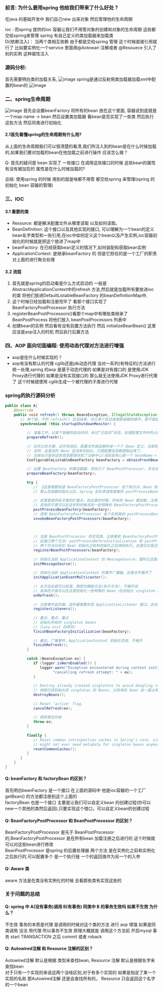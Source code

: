 ### 前言: 为什么要用spring  他给我们带来了什么好处？
   在java 的基础开发中 我们自己new 出来对象 然后管理他的生命周期  
   
   ioc : 而spring 提供的ioc 容器让我们不用管对象的创建和对象的生命周期 这些都交给spring来管理 spring 有自己定义的类加载器来加载类  
   Di(依赖注入)： 当两个类相互依赖  由于都是交给spring 管理 这个时候直接引用就行了   比如要实例化一个service 里面用@Aotowari 注解或者 @Resouece 引入了别的实例 这种属性注入

### 源码分析:
  首先需要明白类的加载关系,
  ![image](../image/spring之类图.png)
  spring是通过反射用类加载器加载xml中配置的bean的
  ![image](../image/spring之加载bean的方法.png)


### 二、spring生命周期
   ![image](../image/spring对象的生命周期.png)
  首先会设置beanFactory 将所有的bean 放在这个里面, 容器说到底就是一个map  name -> bean  然后设置类加载器 看bean是否实现了一些类 然后执行这些方法 然后将类进行初始化  
  #### 2.1首先看懂spring的生命周期有什么用? 
  从上面的生命周期我们可以很清楚的看清,我们所注入到的bean是在什么时候加载的,如果我们要对加载的bean在他加载之前进行操作 应该怎么做？
  
Q: 首先的疑问是 bean 实现了 一些接口 在调用这些接口的时候 这些bean的属性有没有被加在的  属性是在什么时候加载的?

总结: 使用spring 的时候 用到的就是啥都不用管 都交给spring 来管理(spring 的初始化 bean 容器的管理) 


### 三、IOC
   #### 3.1 重要的类
   * Resource: 都是解决配置文件从哪里读取 以及如何读取。
   * BeanDefinition: 这个接口以及其他实现的接口, 可以理解为一个bean的定义 bean名字类型和一些引用,在ioc中如何定义这个bean以及产生实例,ioc容器初始化的时候就是把这个放进了map中
   * beanFactory: 在已经获取bean定义的情况下,如何装配和获取bean实例
   * ApplicationContext: 是继承beanFactory 的 但是它担任的是一个工厂的职责 对上面的进行聚合处理
   
   #### 3.2 流程
   1. 首先就是spring的启动看是什么方式启动的 一般是AbstractApplicationContext中的refresh 方法,然后就是加载所有要放进ioc 的类 将他们放进DefaultListableBeanFactory 的beanDefinitionMap中,
   2. 这个时候已经加载和注册完毕了 看那个接口实现了BeanFactoryPostProcessor 执行方法
   3. registerBeanPostProcessors()看那个map中有哪些类继承了 BeanPostProcess 将他们放入 beanPostProcessors 列表中
   4. 创建bean的实例 然后看有没有前置方法执行 然后 initializeBeanBean() 这里应该是aop注入的时机  然后执行后置方法
   


### 四、AOP 面向切面编程: 使用动态代理对方法进行增强
   * aop是在什么时候实现的？ 
   * aop有没有默认的代理 cglib还是jdk动态代理
   当对一系列(有特征的)方法进行统一处理,spring 的aop 是基于动态代理的 如果是对有接口的 是使用JDK Proxy进行代理的
   如果是没有实现接口的 那么就无法使用JDK Proxy进行代理了 这个时候就使用 cglib生成一个被代理的子类进行代理



### spring的执行源码分析

```java
public class A{
    @Override
    public void refresh() throws BeansException, IllegalStateException {
       // 来个锁，不然 refresh() 还没结束，你又来个启动或销毁容器的操作，那不就乱套了嘛
       synchronized (this.startupShutdownMonitor) {
    
          // 准备工作，记录下容器的启动时间、标记“已启动”状态、处理配置文件中的占位符
          prepareRefresh();
    
          // 这步比较关键，这步完成后，配置文件就会解析成一个个 Bean 定义，注册到 BeanFactory 中，
          // 当然，这里说的 Bean 还没有初始化，只是配置信息都提取出来了，
          // 注册也只是将这些信息都保存到了注册中心(说到底核心是一个 beanName-> beanDefinition 的 map)
          ConfigurableListableBeanFactory beanFactory = obtainFreshBeanFactory();
    
          // 设置 BeanFactory 的类加载器，添加几个 BeanPostProcessor，手动注册几个特殊的 bean
          prepareBeanFactory(beanFactory);
    
          try {
             // 【这里需要知道 BeanFactoryPostProcessor 这个知识点，Bean 如果实现了此接口，
             // 那么在容器初始化以后，Spring 会负责调用里面的 postProcessBeanFactory 方法。】
    
             // 这里是提供给子类的扩展点，到这里的时候，所有的 Bean 都加载、注册完成了，但是都还没有初始化
             // 具体的子类可以在这步的时候添加一些特殊的 BeanFactoryPostProcessor 的实现类或做点什么事
             postProcessBeanFactory(beanFactory);
             // 调用 BeanFactoryPostProcessor 各个实现类的 postProcessBeanFactory(factory) 回调方法
             invokeBeanFactoryPostProcessors(beanFactory);         
    
    
    
             // 注册 BeanPostProcessor 的实现类，注意看和 BeanFactoryPostProcessor 的区别
             // 此接口两个方法: postProcessBeforeInitialization 和 postProcessAfterInitialization
             // 两个方法分别在 Bean 初始化之前和初始化之后得到执行。这里仅仅是注册，之后会看到回调这两方法的时机
             registerBeanPostProcessors(beanFactory);
    
             // 初始化当前 ApplicationContext 的 MessageSource，国际化这里就不展开说了，不然没完没了了
             initMessageSource();
    
             // 初始化当前 ApplicationContext 的事件广播器，这里也不展开了
             initApplicationEventMulticaster();
    
             // 从方法名就可以知道，典型的模板方法(钩子方法)，不展开说
             // 具体的子类可以在这里初始化一些特殊的 Bean（在初始化 singleton beans 之前）
             onRefresh();
    
             // 注册事件监听器，监听器需要实现 ApplicationListener 接口。这也不是我们的重点，过
             registerListeners();
    
             // 重点，重点，重点
             // 初始化所有的 singleton beans
             //（lazy-init 的除外）
             finishBeanFactoryInitialization(beanFactory);
    
             // 最后，广播事件，ApplicationContext 初始化完成，不展开
             finishRefresh();
          }
    
          catch (BeansException ex) {
             if (logger.isWarnEnabled()) {
                logger.warn("Exception encountered during context initialization - " +
                      "cancelling refresh attempt: " + ex);
             }
    
             // Destroy already created singletons to avoid dangling resources.
             // 销毁已经初始化的 singleton 的 Beans，以免有些 bean 会一直占用资源
             destroyBeans();
    
             // Reset 'active' flag.
             cancelRefresh(ex);
    
             // 把异常往外抛
             throw ex;
          }
    
          finally {
             // Reset common introspection caches in Spring's core, since we
             // might not ever need metadata for singleton beans anymore...
             resetCommonCaches();
          }
       }
    }
}
```
#### Q: beanFactory 和 factoryBean 的区别？
   首先明白beanFactory 是一个接口 在上面的源码中 他是ioc容器的一个工厂 getBean() 的方法都注册到这个上面的  
   factoryBean 也是一个接口 主要是让我们可以自定义bean 的创建过程(你可以new一个其他的类然后返回),只要实现这个借口，可以自定义bean的创建过程

#### Q: BeanFactoryPostProcessor 和 BeanPostProcessor 的区别？
   BeanFactoryPostProcessor 是先于 BeanPostProcessor 的,BeanFactoryPostProcessor 是在所有bean 加载注册之后进行的 这个时候就可以对这些bean进行修改  
   BeanPostProcessor 是spring 的后置处理器 两个方法 是在实例化之前和实例化之后执行的,可以配置多个 是一个执行链 一个的返回值作为另一个的入参  

#### Q: Aware 类
   aware 方法是在类没有实例化的时候 去看那些类有实现这些的


### 关于问题的总结
 #### Q: spring 中 A(没有事务)调用 B(有事务) 同类中 B 的事务生效吗 如果不生效 为什么？
   不生效 事务的本质是代理 是调用的时候对这个类的方法 进行 aop 增强 如果是同类调用 没法 用代理  所以事务不生效
   原理大概就是 调用这个方法前 开启mysql 事务 start TRANSACTION 之后 commit 或者 roback   

 #### Q: Autowired注解 和 Resource 注解的区别？
 Autowired注解 默认是根据 类型来查找bean, Resource 注解 默认是根据名字来查找bean  
 对于只有一个实现的来说这两个没啥区别,对于有多个实现的 如果是指定了某一个实现的名称 那Autowired注解 还是会查找所有的， Resource 只会返回这个名字的一个bean












